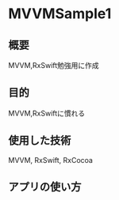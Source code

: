 # MVVMSample1
## 概要
MVVM,RxSwift勉強用に作成
## 目的
MVVM,RxSwiftに慣れる
## 使用した技術
MVVM, RxSwift, RxCocoa
## アプリの使い方
